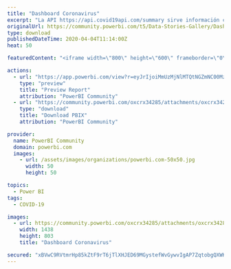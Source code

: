 ```yaml
---
title: "Dashboard Coronavirus"
excerpt: "La API https://api.covid19api.com/summary sirve información con la cual se elaboró este dashboard para ver la situación global del contagio del"
originalUrl: https://community.powerbi.com/t5/Data-Stories-Gallery/Dashboard-Coronavirus/m-p/1008256
type: download
publishedDateTime: 2020-04-04T11:14:00Z
heat: 50

featuredContent: "<iframe width=\"800\" height=\"600\" frameborder=\"0\" src=\"https://app.powerbi.com/view?r=eyJrIjoiMmUzMjNlMTQtNGZmNC00MzgwLThjYTQtNzQyZWEwNjJiY2Y0IiwidCI6IjUxOWYzOTM2LTYyZDQtNDc4MS05NDIyLTRlODMzMjc0ZjFkMyIsImMiOjR9\"></iframe>"

actions:
  - url: "https://app.powerbi.com/view?r=eyJrIjoiMmUzMjNlMTQtNGZmNC00MzgwLThjYTQtNzQyZWEwNjJiY2Y0IiwidCI6IjUxOWYzOTM2LTYyZDQtNDc4MS05NDIyLTRlODMzMjc0ZjFkMyIsImMiOjR9"
    type: "preview"
    title: "Preview Report"
    attribution: "PowerBI Community"
  - url: "https://community.powerbi.com/oxcrx34285/attachments/oxcrx34285/DataStoriesGallery/3673/2/Coronavirus.pbix"
    type: "download"
    title: "Download PBIX"
    attribution: "PowerBI Community"

provider:
  name: PowerBI Community
  domain: powerbi.com
  images:
    - url: /assets/images/organizations/powerbi.com-50x50.jpg
      width: 50
      height: 50

topics:
  - Power BI
tags:
  - COVID-19

images:
  - url: https://community.powerbi.com/oxcrx34285/attachments/oxcrx34285/DataStoriesGallery/3673/1/Captura%20de%20Pantalla%202020-04-04%20a%20la(s)%2014.14.09.png
    width: 1438
    height: 803
    title: "Dashboard Coronavirus"

secured: "xBVwC9RVtmrHp85kZtF9rT6jTlXHJED69MGystefWvGywvIgAP7ZqtobgQXWKRaLCb6F1NoOb78Z5iqHOjRFjBM0Xy9STwtphMJFA8M91uadLyc6KqqRbxYcyw1nD5YbyALl1zpK4k17kR6D72OXXsfHs+ZKxhG3fvYvKi7FRatytXTBSySre5WVz3bJs2DZkoaRZE1ggK8ZycTih/L4xTJm/OzsaE+BgctLyzthA6KUhZRl0obmKlD1U4GpXSiK2HUYwsToyC6Lo6bEab5BS8Oi0Nmp0imb80zSBTUaNljwhIm3aehWxFtDsdmfQB8/Z/ZTkfSfJpZ1/bKMzSg3Ig6P6/su8lbTYSstnHUHD30DgiSyB5A7EtUCW4tTdJG8wEh3YjT4o6dkgeEaEqjioA==;2oIf8mEbyg1CDblESYA2Pg=="
---
```


